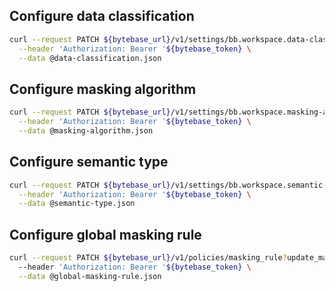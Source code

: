## Configure data classification

```bash
curl --request PATCH ${bytebase_url}/v1/settings/bb.workspace.data-classification \
  --header 'Authorization: Bearer '${bytebase_token} \
  --data @data-classification.json
```

## Configure masking algorithm

```bash
curl --request PATCH ${bytebase_url}/v1/settings/bb.workspace.masking-algorithm \
  --header 'Authorization: Bearer '${bytebase_token} \
  --data @masking-algorithm.json
```

## Configure semantic type

```bash
curl --request PATCH ${bytebase_url}/v1/settings/bb.workspace.semantic-types \
  --header 'Authorization: Bearer '${bytebase_token} \
  --data @semantic-type.json
```

## Configure global masking rule

```bash
curl --request PATCH ${bytebase_url}/v1/policies/masking_rule?update_mask=payload&allow_missing=true \
  --header 'Authorization: Bearer '${bytebase_token} \
  --data @global-masking-rule.json
```
